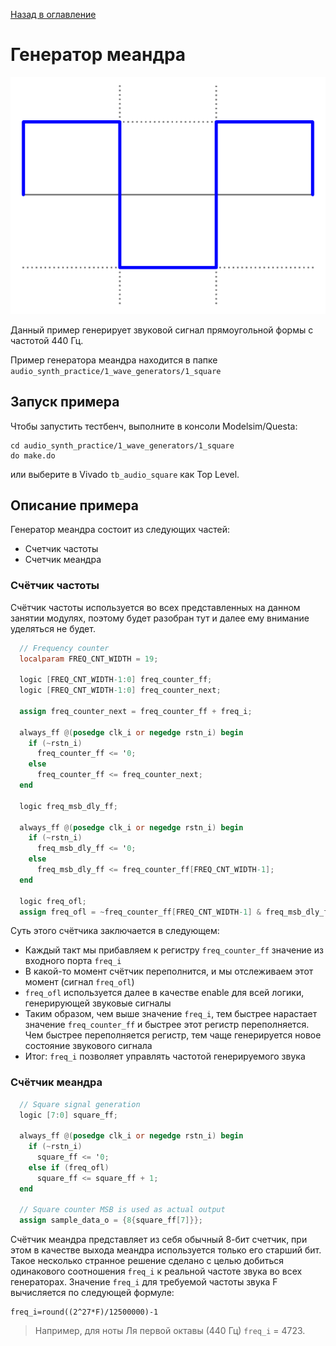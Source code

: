 [Назад в оглавление](../../README.md)
# Генератор меандра

![Alt text](../..//img/image-1.png)

Данный пример генерирует звуковой сигнал прямоугольной формы с частотой 440 Гц.

Пример генератора меандра находится в папке `audio_synth_practice/1_wave_generators/1_square`

## Запуск примера
Чтобы запустить тестбенч, выполните в консоли Modelsim/Questa:
```
cd audio_synth_practice/1_wave_generators/1_square
do make.do
```

или выберите в Vivado `tb_audio_square` как Top Level.

## Описание примера

Генератор меандра состоит из следующих частей:
- Счетчик частоты
- Счетчик меандра

### Счётчик частоты

Счётчик частоты используется во всех представленных на данном занятии модулях, поэтому будет разобран тут и далее ему внимание уделяться не будет.

```verilog
  // Frequency counter
  localparam FREQ_CNT_WIDTH = 19;

  logic [FREQ_CNT_WIDTH-1:0] freq_counter_ff;
  logic [FREQ_CNT_WIDTH-1:0] freq_counter_next;

  assign freq_counter_next = freq_counter_ff + freq_i;

  always_ff @(posedge clk_i or negedge rstn_i) begin
    if (~rstn_i)
      freq_counter_ff <= '0;
    else
      freq_counter_ff <= freq_counter_next;
  end

  logic freq_msb_dly_ff;

  always_ff @(posedge clk_i or negedge rstn_i) begin
    if (~rstn_i)
      freq_msb_dly_ff <= '0;
    else
      freq_msb_dly_ff <= freq_counter_ff[FREQ_CNT_WIDTH-1];
  end

  logic freq_ofl;
  assign freq_ofl = ~freq_counter_ff[FREQ_CNT_WIDTH-1] & freq_msb_dly_ff;
```

Суть этого счётчика заключается в следующем:
- Каждый такт мы прибавляем к регистру `freq_counter_ff` значение из входного порта `freq_i`
- В какой-то момент счётчик переполнится, и мы отслеживаем этот момент (сигнал `freq_ofl`)
- `freq_ofl` используется далее в качестве enable для всей логики, генерирующей звуковые сигналы
- Таким образом, чем выше значение `freq_i`, тем быстрее нарастает значение `freq_counter_ff` и быстрее этот регистр переполняется. Чем быстрее переполняется регистр, тем чаще генерируется новое состояние звукового сигнала
- Итог: `freq_i` позволяет управлять частотой генерируемого звука

### Счётчик меандра

```verilog
  // Square signal generation
  logic [7:0] square_ff;

  always_ff @(posedge clk_i or negedge rstn_i) begin
    if (~rstn_i)
      square_ff <= '0;
    else if (freq_ofl)
      square_ff <= square_ff + 1;
  end

  // Square counter MSB is used as actual output
  assign sample_data_o = {8{square_ff[7]}};
```

Счётчик меандра представляет из себя обычный 8-бит счетчик, при этом в качестве выхода меандра используется только его старший бит. Такое несколько странное решение сделано с целью добиться одинакового соотношения `freq_i` к реальной частоте звука во всех генераторах.
Значение `freq_i` для требуемой частоты звука F вычисляется по следующей формуле:

```
freq_i=round((2^27*F)/12500000)-1
```

> Например, для ноты Ля первой октавы (440 Гц) `freq_i` = 4723.
